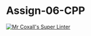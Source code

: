 # Assign-06-CPP
[![Mr Coxall's Super Linter](https://github.com/ICS3U-C-Programming-LilyC/Assign-06-CPP/workflows/Mr%20Coxall's%20Super%20Linter/badge.svg)](https://github.com/ICS3U-C-Programming-LilyC/Assign-06-CPP/actions/)
